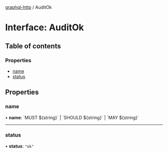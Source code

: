 [graphql-http](../README.md) / AuditOk

# Interface: AuditOk

## Table of contents

### Properties

- [name](AuditOk.md#name)
- [status](AuditOk.md#status)

## Properties

### name

• **name**: \`MUST ${string}\` \| \`SHOULD ${string}\` \| \`MAY ${string}\`

___

### status

• **status**: ``"ok"``

